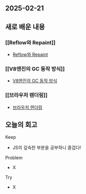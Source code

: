 ## 2025-02-21

## 새로 배운 내용
### [[Reflow와 Repaint]]
- [Reflow와 Repaint](https://github.com/iHyunWoo/TIL/blob/main/Document/JS%20%26%20TS/Reflow%EC%99%80%20Repaint.md)

### [[V8엔진의 GC 동작 방식]]
- [V8엔진의 GC 동작 방식](https://github.com/iHyunWoo/TIL/blob/main/Document/JS%20%26%20TS/V8%EC%97%94%EC%A7%84%EC%9D%98%20GC%20%EB%8F%99%EC%9E%91%20%EB%B0%A9%EC%8B%9D.md)

### [[브라우저 렌더링]]
- [브라우저 렌더링](https://github.com/iHyunWoo/TIL/blob/main/Document/CS/%EB%B8%8C%EB%9D%BC%EC%9A%B0%EC%A0%80%20%EB%A0%8C%EB%8D%94%EB%A7%81.md)

## 오늘의 회고
Keep
- JS의 깊숙한 부분을 공부하니 즐겁다!

Problem
- X

Try
- X
